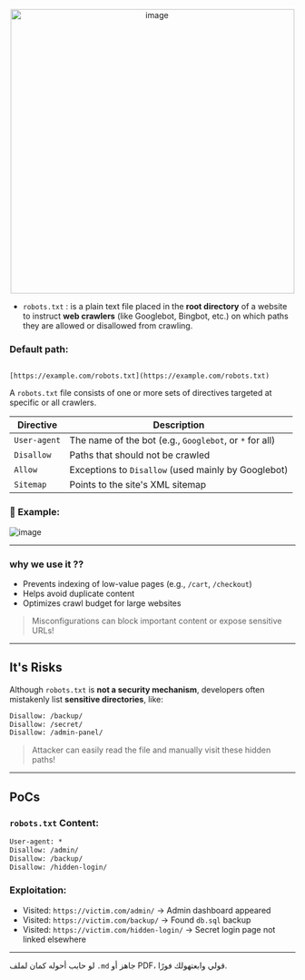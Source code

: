 
<p align="center">
  <img src="https://github.com/user-attachments/assets/beaabdff-7c5e-43cc-b8df-27427eb1160a" alt="image" width="500" />
</p>

- `robots.txt` : is a plain text file placed in the **root directory** of a website to instruct **web crawlers** (like Googlebot, Bingbot, etc.) on which paths they are allowed or disallowed from crawling.

### Default path:
```

[https://example.com/robots.txt](https://example.com/robots.txt)

````

A `robots.txt` file consists of one or more sets of directives targeted at specific or all crawlers.

| Directive     | Description                                              |
|---------------|----------------------------------------------------------|
| `User-agent`  | The name of the bot (e.g., `Googlebot`, or `*` for all)  |
| `Disallow`    | Paths that should not be crawled                         |
| `Allow`       | Exceptions to `Disallow` (used mainly by Googlebot)      |
| `Sitemap`     | Points to the site's XML sitemap                         |


### 🧾 Example:

![image](https://github.com/user-attachments/assets/3382b890-8ba4-4749-82e4-ca23400cfe41)

---

### why we use it ?? 

*  Prevents indexing of low-value pages (e.g., `/cart`, `/checkout`)
*  Helps avoid duplicate content
*  Optimizes crawl budget for large websites

> Misconfigurations can block important content or expose sensitive URLs!

---

## It's Risks

Although `robots.txt` is **not a security mechanism**, developers often mistakenly list **sensitive directories**, like:

```txt
Disallow: /backup/
Disallow: /secret/
Disallow: /admin-panel/
```

> Attacker can easily read the file and manually visit these hidden paths!

---


## PoCs

###  `robots.txt` Content:

```txt
User-agent: *
Disallow: /admin/
Disallow: /backup/
Disallow: /hidden-login/
```

###  Exploitation:

* Visited: `https://victim.com/admin/` → Admin dashboard appeared
* Visited: `https://victim.com/backup/` → Found `db.sql` backup
* Visited: `https://victim.com/hidden-login/` → Secret login page not linked elsewhere

---

لو حابب أحوله كمان لملف `.md` جاهز أو PDF، قولي وابعتهولك فورًا.
```
